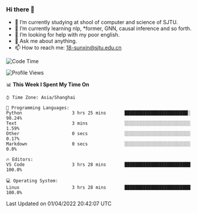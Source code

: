 ### Hi there 👋

<!--
**sunxin000/sunxin000** is a ✨ _special_ ✨ repository because its `README.md` (this file) appears on your GitHub profile.

Here are some ideas to get you started:

- 🔭 I’m currently working on ...
- 🌱 I’m currently learning ...
- 👯 I’m looking to collaborate on ...
- 🤔 I’m looking for help with ...
- 💬 Ask me about ...
- 📫 How to reach me: ...
- 😄 Pronouns: ...
- ⚡ Fun fact: ...
-->
- 🏫 I’m currently studying at shool of computer and science of SJTU.
- 🌱 I’m currently learning nlp, \*former, GNN, causal inference and so forth.
- 🤔 I’m looking for help with my poor english.
- 💬 Ask me about anything.
- 📫 How to reach me: 18-sunxin@sjtu.edu.cn
<!--START_SECTION:waka-->
![Code Time](http://img.shields.io/badge/Code%20Time-129%20hrs%2043%20mins-blue)

![Profile Views](http://img.shields.io/badge/Profile%20Views-19-blue)

📊 **This Week I Spent My Time On** 

```text
⌚︎ Time Zone: Asia/Shanghai

💬 Programming Languages: 
Python                   3 hrs 25 mins       ████████████████████████░   98.24% 
Text                     3 mins              ░░░░░░░░░░░░░░░░░░░░░░░░░   1.59% 
Other                    0 secs              ░░░░░░░░░░░░░░░░░░░░░░░░░   0.17% 
Markdown                 0 secs              ░░░░░░░░░░░░░░░░░░░░░░░░░   0.0%

🔥 Editors: 
VS Code                  3 hrs 28 mins       █████████████████████████   100.0%

💻 Operating System: 
Linux                    3 hrs 28 mins       █████████████████████████   100.0%

```


 Last Updated on 01/04/2022 20:42:07 UTC
<!--END_SECTION:waka-->
